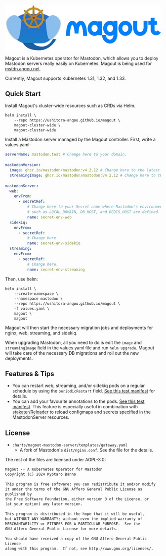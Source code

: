 ![Magout](./magout_logo.svg)

Magout is a Kubernetes operator for Mastodon, which allows you to deploy Mastodon servers really easily on Kubernetes. Magout is being used for [mstdn.anqou.net](https://mstdn.anqou.net/).

Currently, Magout supports Kubernetes 1.31, 1.32, and 1.33.

## Quick Start

Install Magout's cluster-wide resources such as CRDs via Helm.

```
helm install \
    --repo https://ushitora-anqou.github.io/magout \
    magout-cluster-wide \
    magout-cluster-wide
```

Install a Mastodon server managed by the Magout controller. First, write a values.yaml:

```yaml
serverName: mastodon.test # Change here to your domain.

mastodonVersion:
  image: ghcr.io/mastodon/mastodon:v4.2.12 # Change here to the latest version.
  streamingImage: ghcr.io/mastodon/mastodon:v4.2.12 # Change here to the latest version.

mastodonServer:
  web:
    envFrom:
      - secretRef:
          # Change here to your Secret name where Mastodon's environment variables
          # such as LOCAL_DOMAIN, DB_HOST, and REDIS_HOST are defined.
          name: secret-env-web
  sidekiq:
    envFrom:
      - secretRef:
          # Change here.
          name: secret-env-sidekiq
  streaming:
    envFrom:
      - secretRef:
          # Change here.
          name: secret-env-streaming
```

Then, use helm:

```
helm install \
    --create-namespace \
    --namespace mastodon \
    --repo https://ushitora-anqou.github.io/magout \
    -f values.yaml \
    magout \
    magout
```

Magout will then start the necessary migration jobs and deployments for nginx, web, streaming, and sidekiq.

When upgrading Mastodon, all you need to do is edit the `image` and `streamingImage` field in the values.yaml file and run `helm upgrade`.
Magout will take care of the necessary DB migrations and roll out the new deployments.

## Features & Tips

- You can restart web, streaming, and/or sidekiq pods on a regular schedule by using the `periodicRestart` field. [See this test manifest](https://github.com/ushitora-anqou/magout/blob/fa34514da5ee78d01562f153a7f54a2883d59128/test/e2e/testdata/values-v4.3.0b1-restart.yaml#L40-L43) for details.
- You can add your favourite annotations to the pods. [See this test manifest](https://github.com/ushitora-anqou/magout/blob/master/test/e2e/testdata/values-v4.3.0b1-restart.yaml#L31-L32). This feature is especially useful in combination with [stakater/Reloader](https://github.com/stakater/Reloader) to reload configmaps and secrets specified in the MastodonServer resources.

## License

- `charts/magout-mastodon-server/templates/gateway.yaml`
  - A fork of Mastodon's `dist/nginx.conf`. See the file for the details.

The rest of the files are licensed under AGPL-3.0:

```
Magout -- A Kubernetes Operator for Mastodon
Copyright (C) 2024 Ryotaro Banno

This program is free software: you can redistribute it and/or modify
it under the terms of the GNU Affero General Public License as published by
the Free Software Foundation, either version 3 of the License, or
(at your option) any later version.

This program is distributed in the hope that it will be useful,
but WITHOUT ANY WARRANTY; without even the implied warranty of
MERCHANTABILITY or FITNESS FOR A PARTICULAR PURPOSE.  See the
GNU Affero General Public License for more details.

You should have received a copy of the GNU Affero General Public License
along with this program.  If not, see http://www.gnu.org/licenses/.
```
